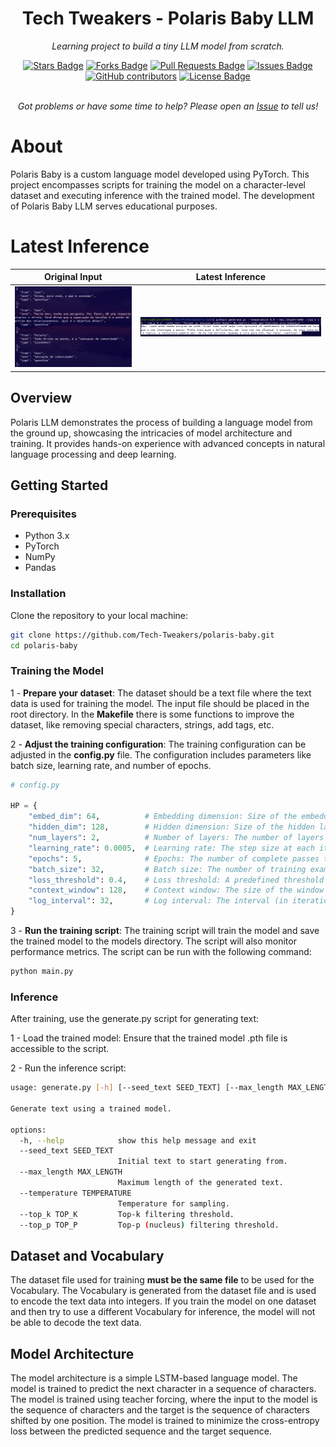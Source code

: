 <h1 align="center">Tech Tweakers - Polaris Baby LLM </h1>
<p align="center"><i>Learning project to build a tiny LLM model from scratch.</i></p>

<div align="center">
  <a href="https://github.com/Tech-Tweakers/polaris-baby/stargazers"><img src="https://img.shields.io/github/stars/Tech-Tweakers/polaris-baby" alt="Stars Badge"/></a>
<a href="https://github.com/Tech-Tweakers/polaris-baby/network/members"><img src="https://img.shields.io/github/forks/Tech-Tweakers/polaris-baby" alt="Forks Badge"/></a>
<a href="https://github.com/Tech-Tweakers/polaris-baby/pulls"><img src="https://img.shields.io/github/issues-pr/Tech-Tweakers/polaris-baby" alt="Pull Requests Badge"/></a>
<a href="https://github.com/Tech-Tweakers/polaris-baby/issues"><img src="https://img.shields.io/github/issues/Tech-Tweakers/polaris-baby" alt="Issues Badge"/></a>
<a href="https://github.com/Tech-Tweakers/polaris-baby/graphs/contributors"><img alt="GitHub contributors" src="https://img.shields.io/github/contributors/Tech-Tweakers/polaris-baby?color=2b9348"></a>
<a href="https://github.com/Tech-Tweakers/polaris-baby/blob/master/LICENSE"><img src="https://img.shields.io/github/license/Tech-Tweakers/polaris-baby?color=2b9348" alt="License Badge"/></a>
</div>

<br>
<p align="center"><i>Got problems or have some time to help? Please open an <a href="https://github.com/Tech-Tweakers/polaris-baby/issues/new">Issue</a> to tell us!</i></p>

# About

Polaris Baby is a custom language model developed using PyTorch. This project encompasses scripts for training the model on a character-level dataset and executing inference with the trained model. The development of Polaris Baby LLM serves educational purposes.

# Latest Inference

| Original Input | Latest Inference |
| -------------- | ---------------- |
| ![Original Input](docs/original-input.png) | ![Latest Inference](docs/latest-inference.png) |

## Overview

Polaris LLM demonstrates the process of building a language model from the ground up, showcasing the intricacies of model architecture and training. It provides hands-on experience with advanced concepts in natural language processing and deep learning.

## Getting Started

### Prerequisites
- Python 3.x
- PyTorch
- NumPy
- Pandas 

### Installation

Clone the repository to your local machine:

```bash
git clone https://github.com/Tech-Tweakers/polaris-baby.git
cd polaris-baby
```

### Training the Model

1 - **Prepare your dataset**: The dataset should be a text file where the text data is used for training the model. The input file should be placed in the root directory. In the **Makefile** there is some functions to improve the dataset, like removing special characters, strings, add tags, etc.

2 - **Adjust the training configuration**: The training configuration can be adjusted in the **config.py** file. The configuration includes parameters like batch size, learning rate, and number of epochs.

```python
# config.py

HP = {
    "embed_dim": 64,          # Embedding dimension: Size of the embedding vectors.
    "hidden_dim": 128,        # Hidden dimension: Size of the hidden layers in the model.
    "num_layers": 2,          # Number of layers: The number of layers in the model (e.g., in LSTM or Transformer models).
    "learning_rate": 0.0005,  # Learning rate: The step size at each iteration while moving toward a minimum of a loss function.
    "epochs": 5,              # Epochs: The number of complete passes through the training dataset.
    "batch_size": 32,         # Batch size: The number of training examples utilized in one iteration.
    "loss_threshold": 0.4,    # Loss threshold: A predefined threshold for the loss, used possibly for early stopping or adjusting learning rate.
    "context_window": 128,    # Context window: The size of the window of context used for models that require a fixed input size.
    "log_interval": 32,       # Log interval: The interval (in iterations) at which training progress (e.g., loss) is logged.
}
```

3 - **Run the training script**: The training script will train the model and save the trained model to the models directory. The script will also monitor performance metrics. The script can be run with the following command:

```bash
python main.py
```

### Inference

After training, use the generate.py script for generating text:

1 - Load the trained model: Ensure that the trained model .pth file is accessible to the script.

2 - Run the inference script:

```bash
usage: generate.py [-h] [--seed_text SEED_TEXT] [--max_length MAX_LENGTH] [--temperature TEMPERATURE] [--top_k TOP_K] [--top_p TOP_P]

Generate text using a trained model.

options:
  -h, --help            show this help message and exit
  --seed_text SEED_TEXT
                        Initial text to start generating from.
  --max_length MAX_LENGTH
                        Maximum length of the generated text.
  --temperature TEMPERATURE
                        Temperature for sampling.
  --top_k TOP_K         Top-k filtering threshold.
  --top_p TOP_P         Top-p (nucleus) filtering threshold.
```

## Dataset and Vocabulary

The dataset file used for training **must be the same file** to be used for the Vocabulary. The Vocabulary is generated from the dataset file and is used to encode the text data into integers. If you train the model on one dataset and then try to use a different Vocabulary for inference, the model will not be able to decode the text data.

## Model Architecture

The model architecture is a simple LSTM-based language model. The model is trained to predict the next character in a sequence of characters. The model is trained using teacher forcing, where the input to the model is the sequence of characters and the target is the sequence of characters shifted by one position. The model is trained to minimize the cross-entropy loss between the predicted sequence and the target sequence. 
